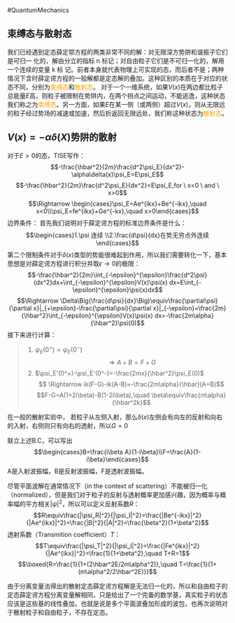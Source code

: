 #QuantumMechanics 
## 束缚态与散射态
我们已经遇到定态薛定鄂方程的两类非常不同的解：对无限深方势阱和谐振子它们是可归一 化的，解由分立的指标 n 标记；对自由粒子它们是不可归一化的，解用一个连续的变量 k 标 记。前者本身就代表物理上可实现的态，而后者不是；两种情况下含时薛定谔方程的一般解都是定态解的叠加。这种区别的本质在于对应的状态不同，分别为<font color=orange>束缚态</font>和<font color=orange>散射态</font>。
对于一个一维系统，如果$V(x)$在两边都比粒子总能量$E$高，则粒子被限制在势阱内，在两个拐点之间运动，不能逃逸，这种状态我们称之为<font color=orange>束缚态</font>。另一方面，如果$E$在某一侧（或两侧）超过$V(x)$，则从无限远的粒子经过势场的减速或加速，然后折返回无限远处，我们称这种状态为<font color=orange>散射态</font>。

## $V(x)=-\alpha\delta (X)$势阱的散射
对于$E>0$的态，TISE写作：
$$-\frac{\hbar^2}{2m}\frac{d^2\psi_E}{dx^2}-\alpha\delta(x)\psi_E=E\psi_E$$
$$-\frac{\hbar^2}{2m}\frac{d^2\psi_E}{dx^2}=E\psi_E,for \ x<0 \ and \ x>0$$
$$\Rightarrow \begin{cases}\psi_E=Ae^{ikx}+Be^{-ikx},\quad x<0\\\psi_E=fe^{ikx}+Ge^{-kx},\quad x>0\end{cases}$$
边界条件：
首先我们说明对于薛定谔方程的标准边界条件是什么：
$$\begin{cases}1.\psi 连续 \\2.\frac{d\psi}{dx}在势无穷点外连续\end{cases}$$
第二个限制条件对于$\delta(x)$类型的势能很难起到作用，所以我们需要转化一下，基本思想是对薛定谔方程进行积分并取$\epsilon\rightarrow0$的极限：
$$-\frac{\hbar^2}{2m}\int_{-\epsilon}^{\epsilon}\frac{d^2\psi}{dx^2}dx+\int_{-\epsilon}^{\epsilon}V(x)\psi(x) dx=E\int_{-\epsilon}^{\epsilon}\psi(x)dx$$
$$\Rightarrow \Delta\Big(\frac{d\psi}{dx}\Big)\equiv\frac{\partial\psi}{\partial x}|_{+\epsilon}-\frac{\partial\psi}{\partial x}|_{-\epsilon}=\frac{2m}{\hbar^2}\int_{-\epsilon}^{\epsilon}V(x)\psi(x) dx=-\frac{2m\alpha}{\hbar^2}\psi(0)$$
接下来进行计算：
>1. $\psi_E(0^+)=\psi_E(0^-)$ $$\Rightarrow A+B=F+G$$
>2. $\psi_E'(0^+)-\psi_E'(0^-)=-\frac{2mx}{\hbar^2}\psi_E(0)$$$ \Rightarrow ik(F-G)-ik(A-B)=-\frac{2m\alpha}{\hbar}(A+B)$$$$F-G=A(1+2i\beta)-B(1-2i\beta),\quad \beta\equiv\frac{m\alpha}{\hbar^2k}$$

在一般的散射实验中， 若粒子从左侧入射，那么$\delta (x)$左侧会有向左的反射和向右的入射，右侧则只有向右的透射，所以$G=0$

联立上述B.C，可以写出
$$\begin{cases}B=\frac{i\beta A}{1-i\beta}\\F=\frac{A}{1-i\beta}\end{cases}$$
A是入射波振幅，B是反射波振幅，F是透射波振幅。

尽管平面波解在通常情况下（in the context of scattering）不能被归一化（normalized），但是我们对于粒子的反射与透射概率更加感兴趣，因为概率与概率幅的平方相关$|\psi|^2$，所以可以定义反射系数$R$：
$$R\equiv\frac{|\psi_R|^2}{|\psi_I|^2}=\frac{|Be^{-ikx}|^2}{|Ae^{ikx}|^2}=\frac{|B|^2}{|A|^2}=\frac{\beta^2}{1+\beta^2}$$
透射系数（Transmition coefficient）$T$：
$$T\equiv\frac{|\psi_T|^2}{|\psi_I|^2}=\frac{|Fe^{ikx}|^2}{|Ae^{ikx}|^2}=\frac{1}{1+\beta^2},\quad T+R=1$$
$$\boxed{R=\frac{1}{1+(2\hbar^2E/2m\alpha^2)},\quad T=\frac{1}{1+(m\alpha^2/2\hbar^2E)}}$$

由于分离变量法得出的散射定态薛定谔方程解是无法归一化的，所以和自由粒子的定态薛定谔方程分离变量解相同，只是给出了一个完备的数学基，真实粒子的状态应该是这些基的线性叠加，也就是说是多个平面波叠加形成的波包，也再次说明对于散射粒子和自由粒子，不存在定态。